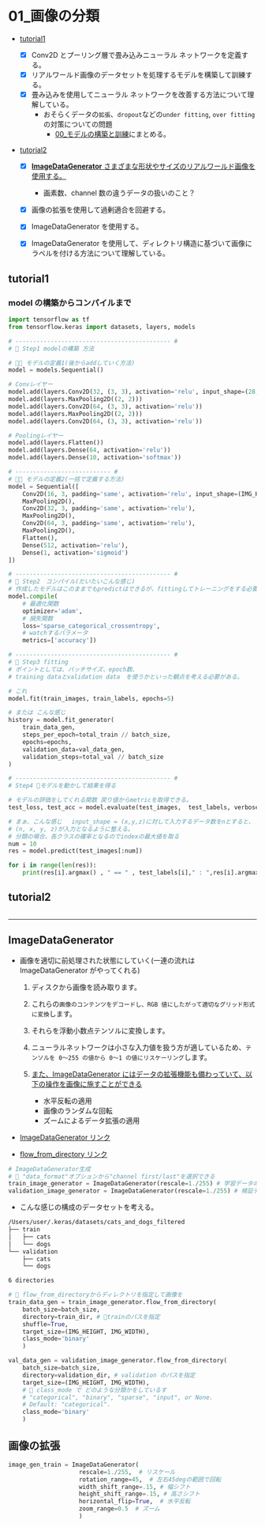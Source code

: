 # 01\_画像の分類

- [tutorial1](#1)

  - [x] Conv2D とプーリング層で畳み込みニューラル ネットワークを定義する。
  - [x] リアルワールド画像のデータセットを処理するモデルを構築して訓練する。
  - [x] 畳み込みを使用してニューラル ネットワークを改善する方法について理解している。
    - おそらくデータの`拡張`、`dropout`などの`under fitting`, `over fitting` の対策についての問題
      - [00\_モデルの構築と訓練](../00_モデルの構築と訓練)にまとめる。

- [tutorial2](#2)

  - [x] [**ImageDataGenerator** さまざまな形状やサイズのリアルワールド画像を使用する。](#ImageDataGenerator)

    - 画素数、channel 数の違うデータの扱いのこと？

  - [x] 画像の拡張を使用して過剰適合を回避する。
  - [x] ImageDataGenerator を使用する。
  - [x] ImageDataGenerator を使用して、ディレクトリ構造に基づいて画像にラベルを付ける方法について理解している。

## <a name="1">tutorial1</a>

### model の構築からコンパイルまで

```python
import tensorflow as tf
from tensorflow.keras import datasets, layers, models

# -------------------------------------------- #
# 🌟 Step1 modelの構築 方法

# 🌟🌟 モデルの定義1(後からaddしていく方法)
model = models.Sequential()

# Convレイヤー
model.add(layers.Conv2D(32, (3, 3), activation='relu', input_shape=(28, 28, 1)))
model.add(layers.MaxPooling2D((2, 2)))
model.add(layers.Conv2D(64, (3, 3), activation='relu'))
model.add(layers.MaxPooling2D((2, 2)))
model.add(layers.Conv2D(64, (3, 3), activation='relu'))

# Poolingレイヤー
model.add(layers.Flatten())
model.add(layers.Dense(64, activation='relu'))
model.add(layers.Dense(10, activation='softmax'))

# --------------------------- #
# 🌟🌟 モデルの定義2(一括で定義する方法)
model = Sequential([
    Conv2D(16, 3, padding='same', activation='relu', input_shape=(IMG_HEIGHT, IMG_WIDTH ,3)),
    MaxPooling2D(),
    Conv2D(32, 3, padding='same', activation='relu'),
    MaxPooling2D(),
    Conv2D(64, 3, padding='same', activation='relu'),
    MaxPooling2D(),
    Flatten(),
    Dense(512, activation='relu'),
    Dense(1, activation='sigmoid')
])

# -------------------------------------------- #
# 🌟 Step2　コンパイル(だいたいこんな感じ)
# 作成したモデルはこのままでもpredictはできるが、fittingしてトレーニングをする必要がある。
model.compile(
    # 最適化関数
    optimizer='adam',
    # 損失関数
    loss='sparse_categorical_crossentropy',
    # watchするパラメータ
    metrics=['accuracy'])

# -------------------------------------------- #
# 🌟 Step3 fitting
# ポイントとしては、バッチサイズ、epoch数、
# training dataとvalidation data　を使うかといった観点を考える必要がある。

# これ
model.fit(train_images, train_labels, epochs=5)

# または こんな感じ
history = model.fit_generator(
    train_data_gen,
    steps_per_epoch=total_train // batch_size,
    epochs=epochs,
    validation_data=val_data_gen,
    validation_steps=total_val // batch_size
)

# -------------------------------------------- #
# Step4 🌟モデルを動かして結果を得る

# モデルの評価をしてくれる関数 戻り値からmetricを取得できる。
test_loss, test_acc = model.evaluate(test_images,  test_labels, verbose=2)

# まぁ、こんな感じ　 input_shape = (x,y,z)に対して入力するデータ数をnとすると、
# (n, x, y, z)が入力となるように整える。
# 分類の場合、各クラスの確率となるのでindexの最大値を取る
num = 10
res = model.predict(test_images[:num])

for i in range(len(res)):
    print(res[i].argmax() , " == " , test_labels[i]," : ",res[i].argmax() == test_labels[i])
```

## <a name="2">tutorial2</a>

```python

```

---

## <a name="ImageDataGenerator">ImageDataGenerator</a>

- 画像を適切に前処理された状態にしていく(一連の流れは ImageDataGenerator がやってくれる)

  1. ディスクから画像を読み取ります。
  2. これらの`画像のコンテンツをデコードし、RGB 値にしたがって適切なグリッド形式に変換`します。
  3. それらを浮動小数点テンソルに変換します。
  4. ニューラルネットワークは小さな入力値を扱う方が適しているため、`テンソルを 0〜255 の値から 0〜1 の値にリスケーリング`します。

  5. [また、ImageDataGenerator にはデータの拡張機能も備わっていて、以下の操作を画像に施すことができる](#ImageExpand)
     - 水平反転の適用
     - 画像のランダムな回転
     - ズームによるデータ拡張の適用

- [ImageDataGenerator リンク](https://www.tensorflow.org/api_docs/python/tf/keras/preprocessing/image/ImageDataGenerator)
- [flow_from_directory リンク](https://www.tensorflow.org/api_docs/python/tf/keras/preprocessing/image/ImageDataGenerator#flow_from_directory)

```python
# ImageDataGenerator生成
# 🌟 "data_format"オプションから"channel first/last"を選択できる
train_image_generator = ImageDataGenerator(rescale=1./255) # 学習データのジェネレータ
validation_image_generator = ImageDataGenerator(rescale=1./255) # 検証データのジェネレータ
```

- こんな感じの構成のデータセットを考える。

```sh
/Users/user/.keras/datasets/cats_and_dogs_filtered
├── train
│   ├── cats
│   └── dogs
└── validation
    ├── cats
    └── dogs

6 directories
```

```python
# 🌟 flow_from_directoryからディレクトリを指定して画像を
train_data_gen = train_image_generator.flow_from_directory(
    batch_size=batch_size,
    directory=train_dir, # 🌟trainのパスを指定
    shuffle=True,
    target_size=(IMG_HEIGHT, IMG_WIDTH),
    class_mode='binary'
    )

val_data_gen = validation_image_generator.flow_from_directory(
    batch_size=batch_size,
    directory=validation_dir, # validation のパスを指定
    target_size=(IMG_HEIGHT, IMG_WIDTH),
    # 🌟 class_mode で どのような分類かをしているす
    # "categorical", "binary", "sparse", "input", or None.
    # Default: "categorical".
    class_mode='binary'
    )

```

## <a name="ImageExpand">画像の拡張</a>

```python
image_gen_train = ImageDataGenerator(
                    rescale=1./255,  # リスケール
                    rotation_range=45,  # 左右45degの範囲で回転
                    width_shift_range=.15, # 幅シフト
                    height_shift_range=.15, # 高さシフト
                    horizontal_flip=True,  # 水平反転
                    zoom_range=0.5  # ズーム
                    )
```
